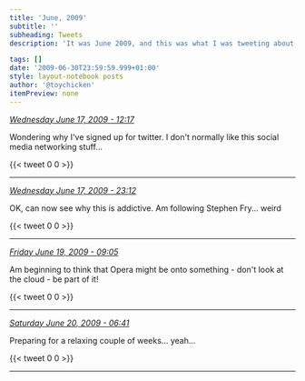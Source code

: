 ```yaml
---
title: 'June, 2009'
subtitle: ''
subheading: Tweets
description: 'It was June 2009, and this was what I was tweeting about...'

tags: []
date: '2009-06-30T23:59:59.999+01:00'
style: layout-notebook posts
author: '@toychicken'
itemPreview: none
---
```


<p><a id="2205240985" href="#2205240985"><em title="2009-06-17T12:17:49.000+01:00">Wednesday June 17, 2009 - 12:17</em></a></p>
      
Wondering why I've signed up for twitter. I don't normally like this social media networking stuff...

{{< tweet 0 0 >}}

---

<p><a id="2213313885" href="#2213313885"><em title="2009-06-17T23:12:34.000+01:00">Wednesday June 17, 2009 - 23:12</em></a></p>
      
OK, can now see why this is addictive. Am following Stephen Fry... weird

{{< tweet 0 0 >}}

---

<p><a id="2235386423" href="#2235386423"><em title="2009-06-19T09:05:22.000+01:00">Friday June 19, 2009 - 09:05</em></a></p>
      
Am beginning to think that Opera might be onto something  - don't look at the cloud - be part of it!

{{< tweet 0 0 >}}

---

<p><a id="2249628707" href="#2249628707"><em title="2009-06-20T06:41:59.000+01:00">Saturday June 20, 2009 - 06:41</em></a></p>
      
Preparing for a relaxing couple of weeks... yeah...

{{< tweet 0 0 >}}

---
